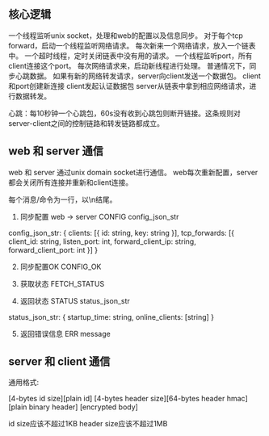 ## 核心逻辑

一个线程监听unix socket，处理和web的配置以及信息同步。
对于每个tcp forward，启动一个线程监听网络请求。
    每次新来一个网络请求，放入一个链表中。
一个超时线程，定时关闭链表中没有用的请求。
一个线程监听port，所有client连接这个port。
    每次网络请求来，启动新线程进行处理。
    普通情况下，同步心跳数据。
    如果有新的网络转发请求，server向client发送一个数据包。
        client和port创建新连接
        client发起认证数据包
        server从链表中拿到相应网络请求，进行数据转发。

心跳：每10秒钟一个心跳包，60s没有收到心跳包则断开链接。这条规则对server-client之间的控制链路和转发链路都成立。

## web 和 server 通信

web 和 server 通过unix domain socket进行通信。
web每次重新配置，server都会关闭所有连接并重新和client连接。

每个消息/命令为一行，以\n结尾。

1. 同步配置 web -> server
CONFIG config_json_str

config_json_str:
{
    clients: [{
        id: string,
        key: string
    }],
    tcp_forwards: [{
        client_id: string,
        listen_port: int,
        forward_client_ip: string,
        forward_client_port: int
    }]
}

2. 同步配置OK
CONFIG_OK

3. 获取状态
FETCH_STATUS

4. 返回状态
STATUS status_json_str

status_json_str:
{
    startup_time: string,
    online_clients: [string]
}

5. 返回错误信息
ERR message

## server 和 client 通信

通用格式:

[4-bytes id size][plain id]
[4-bytes header size][64-bytes header hmac][plain binary header]
[encrypted body]

id size应该不超过1KB
header size应该不超过1MB
